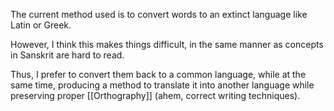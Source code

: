The current method used is to convert words to an extinct language like Latin or Greek.

However, I think this makes things difficult, in the same manner as concepts in Sanskrit are hard to read.

Thus, I prefer to convert them back to a common language, while at the same time, producing a method to translate it into another language while preserving proper [[Orthography]] (ahem, correct writing techniques).